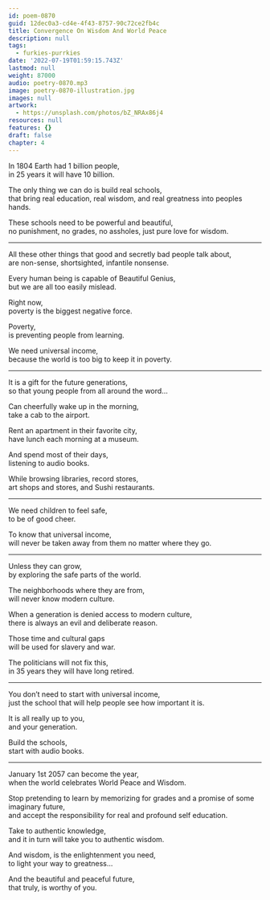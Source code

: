 ```yaml
---
id: poem-0870
guid: 12dec0a3-cd4e-4f43-8757-90c72ce2fb4c
title: Convergence On Wisdom And World Peace
description: null
tags:
  - furkies-purrkies
date: '2022-07-19T01:59:15.743Z'
lastmod: null
weight: 87000
audio: poetry-0870.mp3
image: poetry-0870-illustration.jpg
images: null
artwork:
  - https://unsplash.com/photos/bZ_NRAx86j4
resources: null
features: {}
draft: false
chapter: 4
---
```


In 1804 Earth had 1 billion people,\
in 25 years it will have 10 billion.

The only thing we can do is build real schools,\
that bring real education, real wisdom, and real greatness into peoples hands.

These schools need to be powerful and beautiful,\
no punishment, no grades, no assholes, just pure love for wisdom.

---

All these other things that good and secretly bad people talk about,\
are non-sense, shortsighted, infantile nonsense.

Every human being is capable of Beautiful Genius,\
but we are all too easily mislead.

Right now,\
poverty is the biggest negative force.

Poverty,\
is preventing people from learning.

We need universal income,\
because the world is too big to keep it in poverty.

---

It is a gift for the future generations,\
so that young people from all around the word...

Can cheerfully wake up in the morning,\
take a cab to the airport.

Rent an apartment in their favorite city,\
have lunch each morning at a museum.

And spend most of their days,\
listening to audio books.

While browsing libraries, record stores,\
art shops and stores, and Sushi restaurants.

---

We need children to feel safe,\
to be of good cheer.

To know that universal income,\
will never be taken away from them no matter where they go.

---

Unless they can grow,\
by exploring the safe parts of the world.

The neighborhoods where they are from,\
will never know modern culture.

When a generation is denied access to modern culture,\
there is always an evil and deliberate reason.

Those time and cultural gaps\
will be used for slavery and war.

The politicians will not fix this,\
in 35 years they will have long retired.

---

You don’t need to start with universal income,\
just the school that will help people see how important it is.

It is all really up to you,\
and your generation.

Build the schools,\
start with audio books.

---

January 1st 2057 can become the year,\
when the world celebrates World Peace and Wisdom.

Stop pretending to learn by memorizing for grades and a promise of some imaginary future,\
and accept the responsibility for real and profound self education.

Take to authentic knowledge,\
and it in turn will take you to authentic wisdom.

And wisdom, is the enlightenment you need,\
to light your way to greatness...

And the beautiful and peaceful future,\
that truly, is worthy of you.
